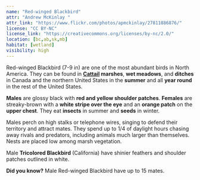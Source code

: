 ```yaml
---
name: "Red-winged Blackbird"
attr: "Andrew McKinlay "
attr_link: "https://www.flickr.com/photos/apmckinlay/27811886876/"
license: "CC BY-NC"
license_link: "https://creativecommons.org/licenses/by-nc/2.0/"
location: [bc,ab,sk,mb]
habitat: [wetland]
visibility: high
---
```

Red-winged Blackbird (7-9 in) are one of the most abundant birds in North America. They can be found in **[Cattail](/plants/cattail/) marshes**, **wet meadows**, and **ditches** in Canada and the northern United States in the **summer** and all **year round** in the rest of the United States.

**Males** are glossy black with **red and yellow shoulder patches**. **Females** are streaky-brown with a **white stripe over the eye** and an **orange patch** on the **upper chest**. They eat **insects** in summer and **seeds** in winter.

Males perch on high stalks or telephone wires, singing to defend their territory and attract mates. They spend up to 1/4 of daylight hours chasing away rivals and predators, including animals much larger than themselves. Nests are placed low among marsh vegetation.

Male **Tricolored Blackbird** (California) have shinier feathers and shoulder patches outlined in white.

**Did you know?** Male Red-winged Blackbird have up to 15 mates.
